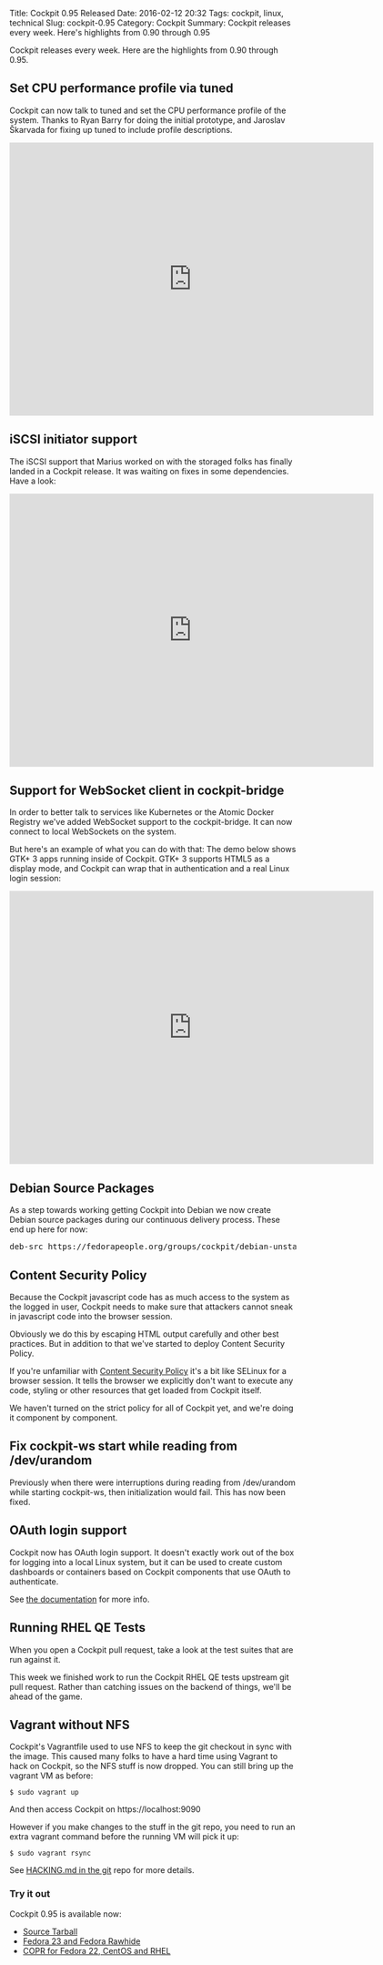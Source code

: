 Title: Cockpit 0.95 Released
Date: 2016-02-12 20:32
Tags: cockpit, linux, technical
Slug: cockpit-0.95
Category: Cockpit
Summary: Cockpit releases every week. Here's highlights from 0.90 through 0.95

Cockpit releases every week. Here are the highlights from 0.90 through 0.95.


Set CPU performance profile via tuned
-------------------------------------

Cockpit can now talk to tuned and set the CPU performance profile of the
system. Thanks to Ryan Barry for doing the initial prototype, and
Jaroslav Škarvada for fixing up tuned to include profile descriptions.

<iframe width="640" height="480" src="https://www.youtube.com/embed/u1ba4aQkueA?rel=0" frameborder="0" allowfullscreen></iframe>


iSCSI initiator support
-----------------------

The iSCSI support that Marius worked on with the storaged folks has
finally landed in a Cockpit release. It was waiting on fixes in some
dependencies. Have a look:

<iframe width="640" height="480" src="https://www.youtube.com/embed/N1Lw2OVLDoo?rel=0" frameborder="0" allowfullscreen></iframe>


Support for WebSocket client in cockpit-bridge
----------------------------------------------

In order to better talk to services like Kubernetes or the Atomic Docker
Registry we've added WebSocket support to the cockpit-bridge. It can now
connect to local WebSockets on the system.

But here's an example of what you can do with that: The demo below shows
GTK+ 3 apps running inside of Cockpit. GTK+ 3 supports HTML5 as a
display mode, and Cockpit can wrap that in authentication and a real
Linux login session:

<iframe width="640" height="480" src="https://www.youtube.com/embed/6ZbTYj3xzzg?rel=0" frameborder="0" allowfullscreen></iframe>


Debian Source Packages
----------------------

As a step towards working getting Cockpit into Debian we now create
Debian source packages during our continuous delivery process. These end
up here for now:

<pre>
deb-src https://fedorapeople.org/groups/cockpit/debian-unstable ./
</pre>


Content Security Policy
-----------------------

Because the Cockpit javascript code has as much access to the system as
the logged in user, Cockpit needs to make sure that attackers cannot
sneak in javascript code into the browser session.

Obviously we do this by escaping HTML output carefully and other best
practices. But in addition to that we've started to deploy Content
Security Policy.

If you're unfamiliar with [Content Security Policy](https://en.wikipedia.org/wiki/Content_Security_Policy)
 it's a bit like SELinux for a browser session. It tells the browser we explicitly don't
want to execute any code, styling or other resources that get loaded
from Cockpit itself.

We haven't turned on the strict policy for all of Cockpit yet, and we're
doing it component by component.


Fix cockpit-ws start while reading from /dev/urandom
----------------------------------------------------

Previously when there were interruptions during reading from
/dev/urandom while starting cockpit-ws, then initialization would fail.
This has now been fixed.


OAuth login support
-------------------

Cockpit now has OAuth login support. It doesn't exactly work out of the
box for logging into a local Linux system, but it can be used to create
custom dashboards or containers based on Cockpit components that use
OAuth to authenticate.

See [the documentation](https://rawgit.com/cockpit-project/cockpit/master/doc/authentication.md)
for more info.


Running RHEL QE Tests
---------------------

When you open a Cockpit pull request, take a look at the test suites
that are run against it.

This week we finished work to run the Cockpit RHEL QE tests upstream git
pull request. Rather than catching issues on the backend of things,
we'll be ahead of the game.


Vagrant without NFS
-------------------

Cockpit's Vagrantfile used to use NFS to keep the git checkout in sync
with the image. This caused many folks to have a hard time using Vagrant
to hack on Cockpit, so the NFS stuff is now dropped. You can still bring
up the vagrant VM as before:

    $ sudo vagrant up

And then access Cockpit on https://localhost:9090

However if you make changes to the stuff in the git repo, you need to
run an extra vagrant command before the running VM will pick it up:

    $ sudo vagrant rsync

See [HACKING.md in the git](https://rawgit.com/cockpit-project/cockpit/master/HACKING.md)
repo for more details.


### Try it out

Cockpit 0.95 is available now:

 * [Source Tarball](https://github.com/cockpit-project/cockpit/releases/tag/0.95)
 * [Fedora 23 and Fedora Rawhide](https://bodhi.fedoraproject.org/updates/cockpit-0.95-1.fc23)
 * [COPR for Fedora 22, CentOS and RHEL](https://copr.fedoraproject.org/coprs/g/cockpit/cockpit-preview/)

